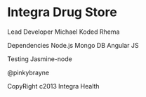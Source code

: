 # Integra Drug Store

Lead Developer 
Michael Koded Rhema

Dependencies
Node.js
Mongo DB
Angular JS

Testing
Jasmine-node

@pinkybrayne

CopyRight c2013 Integra Health